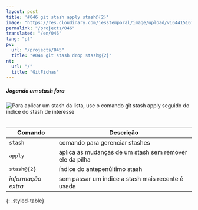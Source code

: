 ```yaml
---
layout: post
title: '#046 git stash apply stash@{2}'
image: "https://res.cloudinary.com/jesstemporal/image/upload/v1644151679/gitfichas/pt/046/thumbnail_gcrnbm.jpg"
permalink: "/projects/046"
translated: "/en/046"
lang: "pt"
pv:
  url: "/projects/045"
  title: "#044 git stash drop stash@{2}"
nt:
  url: "/"
  title: "GitFichas"
---
```

##### Jogando um stash fora

<img alt="Para aplicar um stash da lista, use o comando git stash apply seguido do índice do stash de interesse" src="https://res.cloudinary.com/jesstemporal/image/upload/v1644151679/gitfichas/pt/046/full_mutfuw.jpg"><br><br>

| Comando | Descrição |
|---------|-----------|
| `stash` | comando para gerenciar stashes |
| `apply` | aplica as mudanças de um stash sem remover ele da pilha |
| `stash@{2}` | índice do antepenúltimo stash |
| _informação extra_ | sem passar um índice a stash mais recente é usada |
{: .styled-table}

<!--
<br>

Leia mais sobre esse comando no blog post a seguir:

<a href="https://jtemporal.com/desfazendo-o-ultimo-commit-e-reaproveitando-a-mensagem/">
  <strong>Desfazendo o último commit e mantendo as alterações para um próximo commit</strong>
</a>
-->
